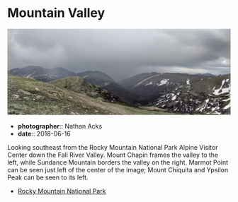 # Mountain Valley

![An alpine valley](assets/2018-06-16-mountain-valley.webp)

* **photographer**:: Nathan Acks  
* **date**:: 2018-06-16

Looking southeast from the Rocky Mountain National Park Alpine Visitor Center down the Fall River Valley. Mount Chapin frames the valley to the left, while Sundance Mountain borders the valley on the right. Marmot Point can be seen just left of the center of the image; Mount Chiquita and Ypsilon Peak can be seen to its left.

* [Rocky Mountain National Park](https://www.nps.gov/romo/index.htm)
